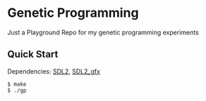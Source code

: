 # Genetic Programming

Just a Playground Repo for my genetic programming experiments

## Quick Start

Dependencies: [SDL2], [SDL2_gfx]

```console
$ make
$ ./gp
```

[SDL2]: https://libsdl.org/
[SDL2_gfx]: https://www.ferzkopp.net/Software/SDL2_gfx/Docs/html/
